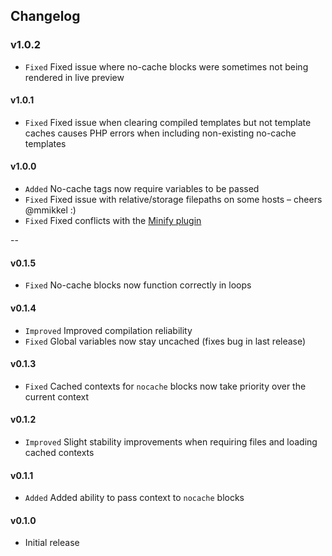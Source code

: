 ## Changelog

### v1.0.2
- `Fixed` Fixed issue where no-cache blocks were sometimes not being rendered in live preview

#### v1.0.1
- `Fixed` Fixed issue when clearing compiled templates but not template caches causes PHP errors when including non-existing no-cache templates

#### v1.0.0
- `Added` No-cache tags now require variables to be passed
- `Fixed` Fixed issue with relative/storage filepaths on some hosts – cheers @mmikkel :)
- `Fixed` Fixed conflicts with the [Minify plugin](https://github.com/nystudio107/minify)

--

#### v0.1.5
- `Fixed` No-cache blocks now function correctly in loops

#### v0.1.4
- `Improved` Improved compilation reliability
- `Fixed` Global variables now stay uncached (fixes bug in last release)

#### v0.1.3
- `Fixed` Cached contexts for `nocache` blocks now take priority over the current context

#### v0.1.2
- `Improved` Slight stability improvements when requiring files and loading cached contexts

#### v0.1.1
- `Added` Added ability to pass context to `nocache` blocks

#### v0.1.0
- Initial release
